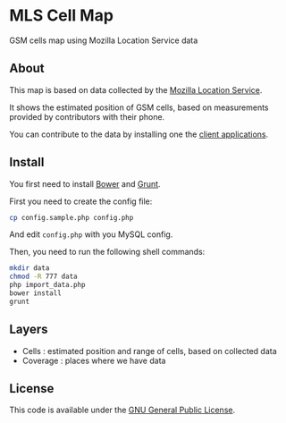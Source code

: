 # MLS Cell Map

GSM cells map using Mozilla Location Service data

## About

This map is based on data collected by the [Mozilla Location Service](https://location.services.mozilla.com/).

It shows the estimated position of GSM cells, based on measurements provided by contributors with their phone.

You can contribute to the data by installing one the [client applications](https://location.services.mozilla.com/apps).

## Install

You first need to install [Bower](https://bower.io/) and [Grunt](https://gruntjs.com/).

First you need to create the config file:

```bash
cp config.sample.php config.php
```

And edit `config.php` with you MySQL config.

Then, you need to run the following shell commands:

```bash
mkdir data
chmod -R 777 data
php import_data.php
bower install
grunt
```

## Layers

* Cells : estimated position and range of cells, based on collected data
* Coverage : places where we have data

## License

This code is available under the [GNU General Public License](http://www.gnu.org/licenses/gpl.html).
